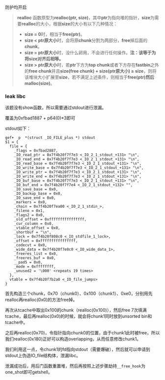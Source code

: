 防护均开启

> **realloc**
> 函数原型为**realloc(ptr, size)**，其中**ptr**为指向堆的指针，**size**为需要**realloc**的大小，根据**size**的大小有以下几种情况：
>
> - **size = 0**时，相当于**free(ptr)**。
> - **size < ptr原大小**时，会将原**chunk**分割为两部分，**free**掉后面的**chunk**。
> - **size = ptr原大小**时，没什么卵用，不会进行任何操作。**注：该等于为将size对齐后相等。**
> - **size > ptr原大小**时，若**ptr**下方为**top chunk**或者下方存在**fastbin**之外的**free chunk**并且**size(free chunk) + size(ptr原大小) ≥ size**，则将该堆块大小扩展至**size**，若不满足上述条件，则相当于**free(ptr)**然后**malloc(size)**。

### leak libc

该题没有show函数，所以需要通过stdout进行泄漏。

覆盖为0xfbad1887 + p64(0)*3即可

stdout如下：

```
gef➤  p  *(struct _IO_FILE_plus *) stdout
$1 = {
  file = {
    _flags = 0xfbad2887, 
    _IO_read_ptr = 0x7f4b20f7f7e3 <_IO_2_1_stdout_+131> "\n", 
    _IO_read_end = 0x7f4b20f7f7e3 <_IO_2_1_stdout_+131> "\n", 
    _IO_read_base = 0x7f4b20f7f7e3 <_IO_2_1_stdout_+131> "\n", 
    _IO_write_base = 0x7f4b20f7f7e3 <_IO_2_1_stdout_+131> "\n", 
    _IO_write_ptr = 0x7f4b20f7f7e3 <_IO_2_1_stdout_+131> "\n", 
    _IO_write_end = 0x7f4b20f7f7e3 <_IO_2_1_stdout_+131> "\n", 
    _IO_buf_base = 0x7f4b20f7f7e3 <_IO_2_1_stdout_+131> "\n", 
    _IO_buf_end = 0x7f4b20f7f7e4 <_IO_2_1_stdout_+132> "", 
    _IO_save_base = 0x0, 
    _IO_backup_base = 0x0, 
    _IO_save_end = 0x0, 
    _markers = 0x0, 
    _chain = 0x7f4b20f7ea00 <_IO_2_1_stdin_>, 
    _fileno = 0x1, 
    _flags2 = 0x0, 
    _old_offset = 0xffffffffffffffff, 
    _cur_column = 0x0, 
    _vtable_offset = 0x0, 
    _shortbuf = "\n", 
    _lock = 0x7f4b20f808c0 <_IO_stdfile_1_lock>, 
    _offset = 0xffffffffffffffff, 
    _codecvt = 0x0, 
    _wide_data = 0x7f4b20f7e8c0 <_IO_wide_data_1>, 
    _freeres_list = 0x0, 
    _freeres_buf = 0x0, 
    __pad5 = 0x0, 
    _mode = 0xffffffff, 
    _unused2 = '\000' <repeats 19 times>
  }, 
  vtable = 0x7f4b20f7b2a0 <_IO_file_jumps>
}

```

首先构造三个chunk，0x70（chunk0）、0x100（chunk1）、0xe0，分别用先realloc再realloc(0x0)的方法free掉。

再次从tcache中取出0x100的chunk（realloc(0x100)），然后free 7次填满tcache，最后再realloc(0x0)的时候，就会将chunk1同时放到unsorted bin和tcache中。

之后再realloc(0x70)，令指针指向chunk0的位置，由于chunk1此时被free，所以我们realloc(0x180)正好可以构造overlapping，从而任意修改chunk1。

我们利用这一点，令chunk1的fd指向stdout（需要爆破），然后就可以申请到stdout上伪造IO_file结构体，泄漏libc。

泄漏成功后，用后门函数重置堆，然后再按照上述步骤劫持`__free_hook`为one_shot即可getshell。
